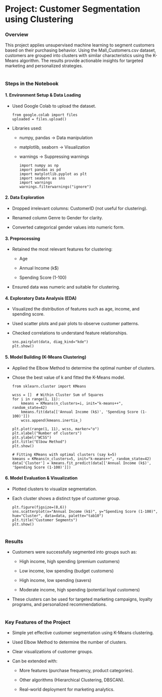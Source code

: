 # Project: Customer Segmentation using Clustering
### Overview

This project applies unsupervised machine learning to segment customers based on their purchasing behavior. Using the Mall_Customers.csv dataset, customers are grouped into clusters with similar characteristics using the K-Means algorithm. The results provide actionable insights for targeted marketing and personalized strategies.

# 

### Steps in the Notebook
#### 1. Environment Setup & Data Loading

* Used Google Colab to upload the dataset.

      from google.colab import files
      uploaded = files.upload()

* Libraries used:

  * numpy, pandas → Data manipulation
  
  * matplotlib, seaborn → Visualization
  
  * warnings → Suppressing warnings

        import numpy as np
        import pandas as pd
        import matplotlib.pyplot as plt
        import seaborn as sns
        import warnings
        warnings.filterwarnings("ignore")
        
#### 2. Data Exploration

* Dropped irrelevant columns: CustomerID (not useful for clustering).

* Renamed column Genre to Gender for clarity.

* Converted categorical gender values into numeric form.

#### 3. Preprocessing

* Retained the most relevant features for clustering:

  * Age
  
  * Annual Income (k$)
  
  * Spending Score (1-100)

* Ensured data was numeric and suitable for clustering.

#### 4. Exploratory Data Analysis (EDA)

* Visualized the distribution of features such as age, income, and spending score.

* Used scatter plots and pair plots to observe customer patterns.

* Checked correlations to understand feature relationships.

      sns.pairplot(data, diag_kind="kde")
      plt.show()

#### 5. Model Building (K-Means Clustering)

* Applied the Elbow Method to determine the optimal number of clusters.

* Chose the best value of k and fitted the K-Means model.

      from sklearn.cluster import KMeans
      
      wcss = []  # Within Cluster Sum of Squares
      for i in range(1, 11):
          kmeans = KMeans(n_clusters=i, init="k-means++", random_state=42)
          kmeans.fit(data[['Annual Income (k$)', 'Spending Score (1-100)']])
          wcss.append(kmeans.inertia_)
      
      plt.plot(range(1, 11), wcss, marker="o")
      plt.xlabel("Number of clusters")
      plt.ylabel("WCSS")
      plt.title("Elbow Method")
      plt.show()

      # Fitting KMeans with optimal clusters (say k=5)
      kmeans = KMeans(n_clusters=5, init="k-means++", random_state=42)
      data['Cluster'] = kmeans.fit_predict(data[['Annual Income (k$)', 'Spending Score (1-100)']])

#### 6. Model Evaluation & Visualization

* Plotted clusters to visualize segmentation.

* Each cluster shows a distinct type of customer group.

      plt.figure(figsize=(8,6))
      sns.scatterplot(x="Annual Income (k$)", y="Spending Score (1-100)", hue="Cluster", data=data, palette="tab10")
      plt.title("Customer Segments")
      plt.show()

# 

### Results

* Customers were successfully segmented into groups such as:

  * High income, high spending (premium customers)
  
  * Low income, low spending (budget customers)
  
  * High income, low spending (savers)
  
  * Moderate income, high spending (potential loyal customers)

* These clusters can be used for targeted marketing campaigns, loyalty programs, and personalized recommendations.

# 

### Key Features of the Project

* Simple yet effective customer segmentation using K-Means clustering.

* Used Elbow Method to determine the number of clusters.

* Clear visualizations of customer groups.

* Can be extended with:

  * More features (purchase frequency, product categories).
  
  * Other algorithms (Hierarchical Clustering, DBSCAN).
  
  * Real-world deployment for marketing analytics.
